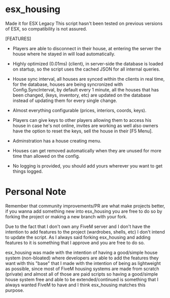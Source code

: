 # esx_housing

Made it for ESX Legacy
This script hasn't been tested on previous versions of ESX, so compatibility is not assured.

[FEATURES]
- Players are able to disconnect in their house, at entering the server the house where he stayed in will load automatically.
- Highly optimized (0.01ms) (client), in server-side the database is loaded on startup, so the script uses the cached JSON for all internal queries.
- House sync interval, all houses are synced within the clients in real time, for the database, houses are being syncronized with Config.SyncInterval, by default every 1 minute, all the houses that has been changed, (keys, inventory, etc) are updated on the database instead of updating them for every single change.
- Almost everything configurable (prices, interiors, coords, keys).
- Players can give keys to other players allowing them to access his house in case he's not online, invites are working as well also owners have the option to reset the keys, sell the house in their [F5 Menu].
- Adminstration has a house creating menu.
- Houses can get removed automatically when they are unused for more time than allowed on the config.


- No logging is provided, you should add yours wherever you want to get things logged.

# Personal Note
Remember that community improvements/PR are what make projects better, if you wanna add something new into esx_housing you are free to do so by forking the project or making a new branch with your fork.

Due to the fact that I don't own any FiveM server and I don't have the intention to add features to the project (wardrobes, shells, etc) I don't intend to update the script. As I always said forking esx_housing and adding features to it is something that I approve and you are free to do so.

esx_housing was made with the intention of having a good/simple house system (non-bloated) where developers are able to add the features they want with this "base" that I made with the intention of being as lightweight as possible, since most of FiveM housing systems are made from scratch (private) and almost all of those are paid scripts so having a good/simple house system free and able to be extended/continued is something that I always wanted FiveM to have and I think esx_housing matches this purpose.
